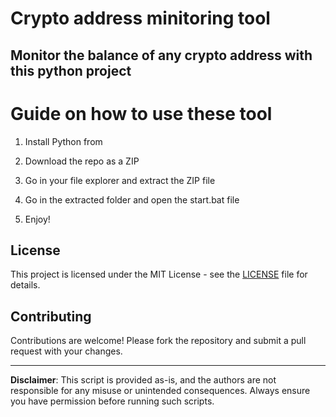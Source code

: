 # Crypto address minitoring tool  

## Monitor the balance of any crypto address with this python project 
 
# Guide on how to use these tool
  
1. Install Python from 
  
2. Download the repo as a ZIP

3. Go in your file explorer and extract the ZIP file  

4. Go in the extracted folder and open the start.bat file 

5. Enjoy!

## License     
 
This project is licensed under the MIT License - see the [LICENSE](LICENSE) file for details.
    
## Contributing 

Contributions are welcome! Please fork the repository and submit a pull request with your changes.  
  
---  
  
**Disclaimer**: This script is provided as-is, and the authors are not responsible for any misuse or unintended consequences. Always ensure you have permission before running such scripts.